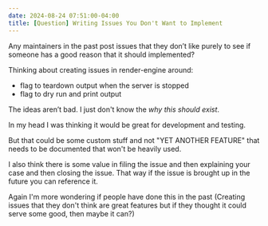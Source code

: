 ```yaml
---
date: 2024-08-24 07:51:00-04:00
title: [Question] Writing Issues You Don't Want to Implement
---
```


Any maintainers in the past post issues that they don’t like purely to see if someone has a good reason that it should implemented?

Thinking about creating issues in render-engine around:

- flag to teardown output when the server is stopped
- flag to dry run and print output

The ideas aren’t bad. I just don't know the _why this should exist_.

In my head I was thinking it would be great for development and testing.

But that could be some custom stuff and not "YET ANOTHER FEATURE" that needs to be documented that won't be heavily used.

I also think there is some value in filing the issue and then explaining your case and then closing the issue. That way if the issue is brought up in the future you can reference it.

Again I'm more wondering if people have done this in the past (Creating issues that they don't think are great features but if they thought it could serve some good, then maybe it can?)
